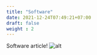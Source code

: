 ```yaml
---
title: "Software"
date: 2021-12-24T07:49:21+07:00
draft: false
weight : 2
---
```



Software article!
![alt](/img/hugo.png)
